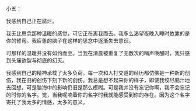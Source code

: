 ﻿小五：

我感到自己正在腐烂。

我无比思念那种温暖的感觉，可它正在离我而去。我多么渴望夜晚入睡时依靠的是你的臂弯。我疲惫的脑子在这样的思念中逐渐失去意识。

可那样的温暖并没有如约而至。当我在清晨被重复了无数次的哨声唤醒时，我只感到头痛欲裂与彻底的幻灭。

我感到自己的精神承载了太多负荷，每一次和人打交道的经历都仿佛是一种新的创伤，我在旧的创伤下刻下新的创伤。我总是想不起来你的样子，即使我绞尽脑汁地去回想，可是脑海中的影响仍旧是那么模糊。可是我并没有忘记你啊，我不会忘记的时你的名字。觉，当我呢喃着你的名字时我就能感受到你的存在。因为这个名字寄托了我太多的情感，太多的意义。
